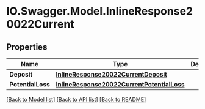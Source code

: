 # IO.Swagger.Model.InlineResponse20022Current
## Properties

Name | Type | Description | Notes
------------ | ------------- | ------------- | -------------
**Deposit** | [**InlineResponse20022CurrentDeposit**](InlineResponse20022CurrentDeposit.md) |  | [optional] 
**PotentialLoss** | [**InlineResponse20022CurrentPotentialLoss**](InlineResponse20022CurrentPotentialLoss.md) |  | [optional] 

[[Back to Model list]](../README.md#documentation-for-models) [[Back to API list]](../README.md#documentation-for-api-endpoints) [[Back to README]](../README.md)

